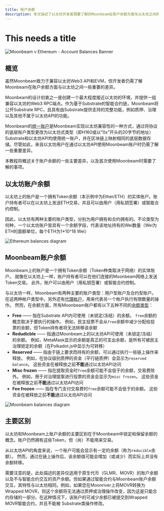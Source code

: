 ```yaml
---
title: 账户余额
description: 本文描述了以太坊开发者需要了解的Moonbeam在账户余额方面与以太坊之间的主要差异
---
```


# This needs a title

![Moonbeam v Ethereum - Account Balances Banner](/images/builders/get-started/eth-compare/balances-banner.png)

## 概览

虽然Moonbeam致力于兼容以太坊Web3 API和EVM，但开发者仍需了解Moonbeam在账户余额方面与以太坊之间一些重要的差异。

Moonbeam的设计初衷之一是创建一个最大程度接近以太坊的环境，并提供一组兼容以太坊的Web3 RPC端点。作为基于Substrate的智能合约链，Moonbeam将公开Substrate RPC，且具有由Substrate提供支持的完整功能，例如质押、治理以及其他不属于以太坊API的功能。

Moonbeam的[统一账户](/learn/features/unified-accounts/)是Moonbeam实现以太坊兼容性的一种方式，通过将协议的底层账户类型更改为以太坊式类型（即H160或以“0x”开头的20字节的地址）Substrate和以太坊API均使用统一账户，并在区块链上映射相同的底层数据存储。尽管如此，来自以太坊用户在通过以太坊API使用Moonbeam账户时仍需了解一些重要差异。

本教程将概述关于账户余额的一些主要差异，以及首次使用Moonbeam时需要了解的事项。

## 以太坊账户余额

以太坊上的账户是一个拥有Token余额（本示例中为Ether/ETH）的实体账户。账户持有者可以在以太坊上发送ETH交易，并且可以由用户（用私钥签署）或智能合约控制。

因此，以太坊有两种主要的账户类型，分别为用户拥有和合约拥有的。不论类型为何种，一个以太坊账户皆具有一个余额字段，代表该地址持有的Wei数量（Wei为ETH的面额单位，每个ETH为1*10^18 Wei）

![Ethereum balances diagram](/images/builders/get-started/eth-compare/balances-1.png)

## Moonbeam账户余额

Moonbeam上的账户是一个拥有Token余额（Token种类取决于网络）的实体账户。 就像在以太坊上一样，账户持有者可以在他们连接的Moonbeam网络上发送Token交易。 此外，账户可以由用户（用私钥签署）或智能合约控制。

与以太坊一样，Moonbeam有两种主要的账户类型：用户型账户及合约型账户。 在这两种帐户类型中，另外还有[代理帐户](https://wiki.polkadot.network/docs/learn-proxies)，用来代表另一个帐户执行有限数量的操作。 然而，在余额方面，所有Moonbeam账户都有以下五种不同的[余额类型](https://wiki.polkadot.network/docs/learn-accounts#balance-types)：

 - **Free** —— 指在Substrate API内可使用（未锁定/冻结）的余额。 `free`余额的概念取决于要执行的操作。 例如，民主投票不会从`free`余额中减少分配给投票的余额，但Token持有者将无法转移该余额
 - **Redudicble** —— 指通过Moonbeam上的以太坊API可使用（未锁定/冻结）的余额。 例如，MetaMask显示的余额是真正的可支出余额，是所有可被民主治理锁定的余额（在Polkadot.js中显示为可转移）
 - **Reserved** —— 指由于链上要求而持有的余额，可以通过执行一些链上操作来释放。 例如，在协议级别质押的资金（平行链质押）会显示为`reserved balance`。 这些资金在被释放之前**不能**通过以太坊API访问
 - **Misc frozen** —— 指在提取资金时`free`余额可能不会低于的余额，交易费除外。 例如，用于对治理提案进行投票的资金会显示为`misc frozen`。 这些资金在被释放之前**不能**通过以太坊API访问
 - **Fee frozen** —— 指在专门支付交易费时`free`余额可能不会低于的余额。 这些资金在被释放之前**不能**通过以太坊API访问

![Moonbeam balances diagram](/images/builders/get-started/eth-compare/balances-2.png)

## 主要区别

以太坊和Moonbeam上账户余额的主要区别在于Moonbeam中锁定和保留余额的概念。账户仍然拥有这些Token，但（尚）不能用来交易。

从以太坊API的角度来说，一个账户可能会显示有一定的余额（称为`reducible`余额）。 然而，通过在链上操作后，该余额值可能会增加（或减少）而实际上并没有余额转移。

需要注意的是，此处描述的差异仅适用于原生代币（GLMR、MOVR）的账户余额以及不与智能合约交互的资产余额。但如果通过智能合约与Moonbeam账户余额交互，其特性与以太坊相同。例如，如果您在Moonriver上将MOVR转换为Wrapped MOVR，则这个余额将无法通过质押或治理操作改变，因为这是只能合约存储的一部分。在这种情况下，该账户的可减少余额已被提交到Wrapped MOVR智能合约，并且不能被 Substrate类操作修改。

